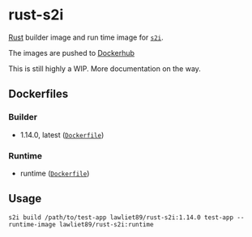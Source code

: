 # rust-s2i

[Rust](https://www.rust-lang.org) builder image and run time image
for [`s2i`](https://github.com/openshift/source-to-image/).

The images are pushed to [Dockerhub](https://hub.docker.com/r/lawliet89/rust-s2i/)  

This is still highly a WIP. More documentation on the way.

## Dockerfiles

### Builder
 - 1.14.0, latest ([`Dockerfile`](Dockerfile))

### Runtime
 - runtime ([`Dockerfile`](runtime/Dockerfile))

## Usage

```
s2i build /path/to/test-app lawliet89/rust-s2i:1.14.0 test-app --runtime-image lawliet89/rust-s2i:runtime
```
